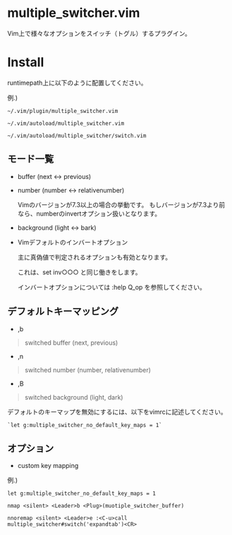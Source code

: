 # multiple_switcher.vim

Vim上で様々なオプションをスイッチ（トグル）するプラグイン。

# Install

runtimepath上に以下のように配置してください。

例.)

    ~/.vim/plugin/multiple_switcher.vim

    ~/.vim/autoload/multiple_switcher.vim

    ~/.vim/autoload/multiple_switcher/switch.vim

## モード一覧

* buffer (next <-> previous)

* number (number <-> relativenumber)

    Vimのバージョンが7.3以上の場合の挙動です。
    もしバージョンが7.3より前なら、numberのinvertオプション扱いとなります。

* background (light <-> bark)

* Vimデフォルトのインバートオプション

  主に真偽値で判定されるオプションも有効となります。

  これは、set inv○○○ と同じ働きをします。

  インバートオプションについては :help Q_op を参照してください。

## デフォルトキーマッピング

* ,b

> switched buffer (next, previous)

* ,n

> switched number (number, relativenumber)

* ,B

> switched background (light, dark)

デフォルトのキーマップを無効にするには、以下をvimrcに記述してください。

    `let g:multiple_switcher_no_default_key_maps = 1`

## オプション

* custom key mapping

例.)

    let g:multiple_switcher_no_default_key_maps = 1

    nmap <silent> <Leader>b <Plug>(muotiple_switcher_buffer)

    nnoremap <silent> <Leader>e :<C-u>call multiple_switcher#switch('expandtab')<CR>


